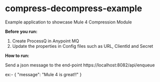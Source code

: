 # compress-decompress-example
Example application to showcase Mule 4 Compression Module

**Before you run:**

1) Create ProcessQ in Anypoint MQ
2) Update the properties in Config files such as URL, ClientId and Secret


**How to run:**

Send a json message to the end-point https://localhost:8082/api/enqueue

ex:-
{
  "message": "Mule 4 is great!!"
}

